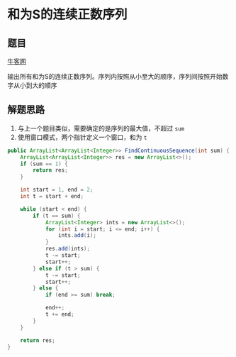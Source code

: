 # 和为S的连续正数序列

## 题目

[牛客网](https://www.nowcoder.com/practice/c451a3fd84b64cb19485dad758a55ebe?tpId=13&tqId=11194&tPage=2&rp=2&ru=%2Fta%2Fcoding-interviews&qru=%2Fta%2Fcoding-interviews%2Fquestion-ranking)

输出所有和为S的连续正数序列。序列内按照从小至大的顺序，序列间按照开始数字从小到大的顺序

## 解题思路

  1. 与上一个题目类似，需要确定的是序列的最大值，不超过 `sum`
  2. 使用窗口模式，两个指针定义一个窗口，和为 `t`

```java
public ArrayList<ArrayList<Integer>> FindContinuousSequence(int sum) {
    ArrayList<ArrayList<Integer>> res = new ArrayList<>();
    if (sum == 1) {
        return res;
    }

    int start = 1, end = 2;
    int t = start + end;

    while (start < end) {
        if (t == sum) {
            ArrayList<Integer> ints = new ArrayList<>();
            for (int i = start; i <= end; i++) {
                ints.add(i);
            }
            res.add(ints);
            t -= start;
            start++;
        } else if (t > sum) {
            t -= start;
            start++;
        } else {
            if (end >= sum) break;

            end++;
            t += end;
        }
    }

    return res;
}
```
